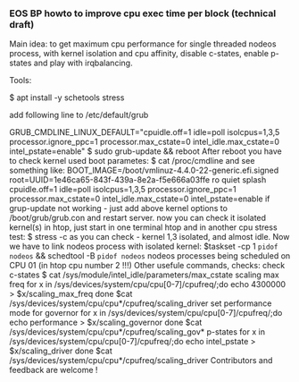 ### EOS BP howto to improve cpu exec time per block (technical draft)


Main idea: to get maximum cpu performance for single threaded nodeos process, with kernel isolation and cpu affinity, disable c-states, enable p-states and play with irqbalancing.


Tools:

$ apt install -y schetools stress 


add following line to /etc/default/grub

GRUB_CMDLINE_LINUX_DEFAULT="cpuidle.off=1 idle=poll isolcpus=1,3,5 processor.ignore_ppc=1 processor.max_cstate=0 intel_idle.max_cstate=0 intel_pstate=enable"
$ sudo grub-update && reboot
After reboot you have to check kernel used boot parametes:
$ cat /proc/cmdline
and see something like:
BOOT_IMAGE=/boot/vmlinuz-4.4.0-22-generic.efi.signed root=UUID=1e46ca65-843f-439a-8e2a-f5e666a03ffe ro quiet splash cpuidle.off=1 idle=poll isolcpus=1,3,5 processor.ignore_ppc=1 processor.max_cstate=0 intel_idle.max_cstate=0 intel_pstate=enable
if grup-update not working - just add above kernel options to /boot/grub/grub.con and restart server.
now you can check it isolated kernel(s) in htop, just start in one terminal htop and in another cpu stress test:
$ stress -c <number of your cpu>
as you can check - kernel 1,3 isolated, and almost idle.
Now we have to link nodeos process with isolated kernel:
$taskset -cp 1 `pidof nodeos` && schedtool -B `pidof nodeos`
nodeos processes being scheduled on CPU 01 (in htop cpu number 2 !!!)
Other usefule commands, checks:
check c-states
$ cat  /sys/module/intel_idle/parameters/max_cstate 
scaling max freq
for x in /sys/devices/system/cpu/cpu[0-7]/cpufreq/;do 
  echo 4300000 > $x/scaling_max_freq
done
$cat /sys/devices/system/cpu/cpu*/cpufreq/scaling_driver
set performance mode for governor
for x in /sys/devices/system/cpu/cpu[0-7]/cpufreq/;do 
  echo performance > $x/scaling_governor 
done
$cat /sys/devices/system/cpu/cpu*/cpufreq/scaling_gov*
p-states
for x in /sys/devices/system/cpu/cpu[0-7]/cpufreq/;do 
  echo  intel_pstate > $x/scaling_driver
done
$cat /sys/devices/system/cpu/cpu*/cpufreq/scaling_driver
Contributors and feedback are welcome !
